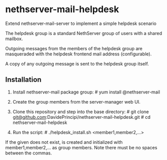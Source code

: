 nethserver-mail-helpdesk
========================

Extend nethserver-mail-server to implement a simple helpdesk scenario

The helpdesk group is a standard NethServer group of users with a
shared mailbox.

Outgoing messages from the members of the helpdesk group are
masqueraded with the helpdesk frontend mail address (configurable).

A copy of any outgoing message is sent to the helpdesk group itself.


Installation
------------

1. Install nethserver-mail package group:
   \# yum install @nethserver-mail

2. Create the group members from the server-manager web UI.

3. Clone this repository and step into the base directory:
   \# git clone git@github.com:DavidePrincipi/nethserver-mail-helpdesk.git
   \# cd nethserver-mail-helpdesk

4. Run the script:
   \# ./helpdesk_install.sh <groupname> <member1,member2,...>


If the given <groupname> does not exist, is created and initialized
with member1,member2,... as group members.  Note there must be no
spaces between the commas.


